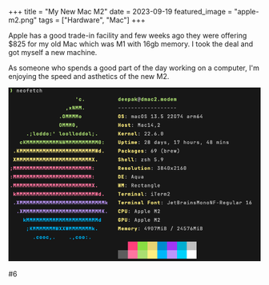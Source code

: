 +++
title = "My New Mac M2"
date = 2023-09-19
featured_image = "apple-m2.png"
tags = ["Hardware", "Mac"]
+++


Apple has a good trade-in facility and few weeks ago they were offering $825 for my old Mac which was M1 with 16gb memory. I took the deal and got myself a new machine.

As someone who spends a good part of the day working on a computer, I'm enjoying the speed and asthetics of the new M2.

![Mac M2](neofetch-mac-m2.png)

#6

